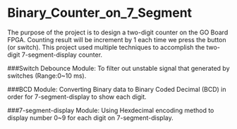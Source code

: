 # Binary_Counter_on_7_Segment
The purpose of the project is to design a two-digit counter on the GO Board FPGA. Counting result will be increment by 1 each time we press the button (or switch).
This project used multiple techniques to accomplish the two-digit 7-segment-display counter.

###Switch Debounce Module: 
To filter out unstable signal that generated by switches (Range:0~10 ms).

###BCD Module: 
Converting Binary data to Binary Coded Decimal (BCD) in order for 7-segment-display to show each digit.

###7-segment-display Module: 
Using Hexdecimal encoding method to display number 0~9 for each digit on 7-segment-display.

